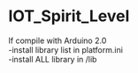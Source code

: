 # IOT_Spirit_Level

If compile with Arduino 2.0  
-install library list in platform.ini  
-install ALL library in /lib

